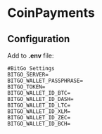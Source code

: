 # CoinPayments


## Configuration

Add to **.env** file:

```
#BitGo_Settings
BITGO_SERVER=
BITGO_WALLET_PASSPHRASE=
BITGO_TOKEN=
BITGO_WALLET_ID_BTC=
BITGO_WALLET_ID_DASH=
BITGO_WALLET_ID_LTC=
BITGO_WALLET_ID_XLM=
BITGO_WALLET_ID_ZEC=
BITGO_WALLET_ID_BCH=
```